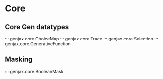 # Core

## Core Gen datatypes

::: genjax.core.ChoiceMap
::: genjax.core.Trace
::: genjax.core.Selection
::: genjax.core.GenerativeFunction

## Masking

::: genjax.core.BooleanMask
